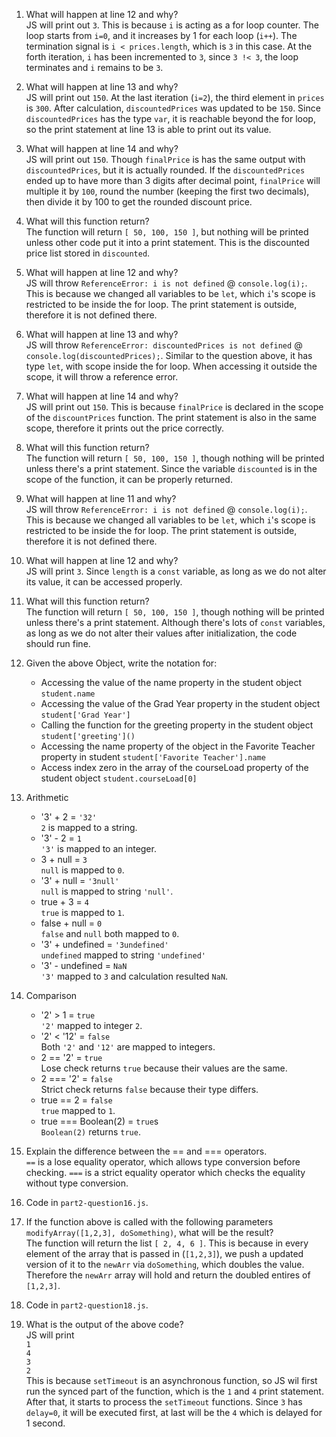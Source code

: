 1. What will happen at line 12 and why?\
    JS will print out `3`. This is because `i` is acting as a for loop counter. The loop starts from `i=0`, and it increases by 1 for each loop (`i++`). The termination signal is `i < prices.length`, which is `3` in this case. At the forth iteration, `i` has been incremented to `3`, since `3 !< 3`, the loop terminates and `i` remains to be `3`.

2. What will happen at line 13 and why?\
    JS will print out `150`. At the last iteration (`i=2`), the third element in `prices` is `300`. After calculation, `discountedPrices` was updated to be `150`. Since `discountedPrices` has the type `var`, it is reachable beyond the for loop, so the print statement at line 13 is able to print out its value.

3. What will happen at line 14 and why?\
    JS will print out `150`. Though `finalPrice` is has the same output with `discountedPrices`, but it is actually rounded. If the `discountedPrices` ended up to have more than 3 digits after decimal point, `finalPrice` will multiple it by `100`, round the number (keeping the first two decimals), then divide it by 100 to get the rounded discount price.

4. What will this function return?\
    The function will return `[ 50, 100, 150 ]`, but nothing will be printed unless other code put it into a print statement. This is the discounted price list stored in `discounted`.

5. What will happen at line 12 and why?\
    JS will throw `ReferenceError: i is not defined` @ `console.log(i);`. This is because we changed all variables to be `let`, which `i`'s scope is restricted to be inside the for loop. The print statement is outside, therefore it is not defined there.

6. What will happen at line 13 and why?\
    JS will throw `ReferenceError: discountedPrices is not defined` @ `console.log(discountedPrices);`. Similar to the question above, it has type `let`, with scope inside the for loop. When accessing it outside the scope, it will throw a reference error.

7. What will happen at line 14 and why?\
    JS will print out `150`. This is because `finalPrice` is declared in the scope of the `discountPrices` function. The print statement is also in the same scope, therefore it prints out the price correctly.

8. What will this function return?\
    The function will return `[ 50, 100, 150 ]`, though nothing will be printed unless there's a print statement. Since the variable `discounted` is in the scope of the function, it can be properly returned.

9. What will happen at line 11 and why?\
    JS will throw `ReferenceError: i is not defined` @ `console.log(i);`. This is because we changed all variables to be `let`, which `i`'s scope is restricted to be inside the for loop. The print statement is outside, therefore it is not defined there.

10. What will happen at line 12 and why?\
    JS will print `3`. Since `length` is a `const` variable, as long as we do not alter its value, it can be accessed properly.

11. What will this function return?\
    The function will return `[ 50, 100, 150 ]`, though nothing will be printed unless there's a print statement. Although there's lots of `const` variables, as long as we do not alter their values after initialization, the code should run fine.

12. Given the above Object, write the notation for:
    - Accessing the value of the name property in the student object\
        `student.name`
    - Accessing the value of the Grad Year property in the student object\
        `student['Grad Year']`
    - Calling the function for the greeting property in the student object
        `student['greeting']()`
    - Accessing the name property of the object in the Favorite Teacher property in student
        `student['Favorite Teacher'].name`
    - Access index zero in the array of the courseLoad property of the student object
        `student.courseLoad[0]`

13. Arithmetic
    -  '3' + 2  = `'32'`\
        `2` is mapped to a string.
    - '3' - 2 = `1`\
        `'3'` is mapped to an integer.
    - 3 + null = `3`\
        `null` is mapped to `0`.
    - '3' + null = `'3null'`\
        `null` is mapped to string `'null'`.
    - true + 3 = `4`\
        `true` is mapped to `1`.
    - false + null = `0`\
        `false` and `null` both mapped to `0`.
    - '3' + undefined = `'3undefined'`\
        `undefined` mapped to string `'undefined'`
    - '3' - undefined = `NaN`\
        `'3'` mapped to `3` and calculation resulted `NaN`.

14. Comparison
    - '2' > 1 = `true`\
        `'2'` mapped to integer `2`.
    - '2' < '12' = `false`\
        Both `'2'` and `'12'` are mapped to integers.
    - 2 == '2' = `true`\
        Lose check returns `true` because their values are the same.
    - 2 === '2' = `false`\
        Strict check returns `false` because their type differs.
    - true == 2 = `false`\
        `true` mapped to `1`.
    - true === Boolean(2) = `true`s\
        `Boolean(2)` returns `true`.

15. Explain the difference between the == and === operators.\
    `==` is a lose equality operator, which allows type conversion before checking. `===` is a strict equality operator which checks the equality without type conversion.

16. Code in `part2-question16.js`.

17. If the function above is called with the following parameters `modifyArray([1,2,3], doSomething)`, what will be the result?\
    The function will return the list `[ 2, 4, 6 ]`. This is because in every element of the array that is passed in (`[1,2,3]`), we push a updated version of it to the `newArr` via `doSomething`, which doubles the value. Therefore the `newArr` array will hold and return the doubled entires of `[1,2,3]`.

18. Code in `part2-question18.js`.

19. What is the output of the above code?\
    JS will print\
    `1`\
    `4`\
    `3`\
    `2`\
    This is because `setTimeout` is an asynchronous function, so JS wil first run the synced part of the function, which is the `1` and `4` print statement. After that, it starts to process the `setTimeout` functions. Since `3` has `delay=0`, it will be executed first, at last will be the `4` which is delayed for 1 second.
